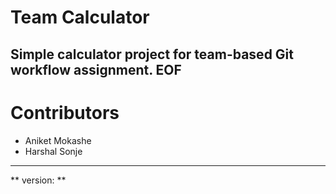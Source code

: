 # Team Calculator
Simple calculator project for team-based Git workflow assignment.
EOF
-----------------
# Contributors 
- Aniket Mokashe
- Harshal Sonje
--------------
** version: **
